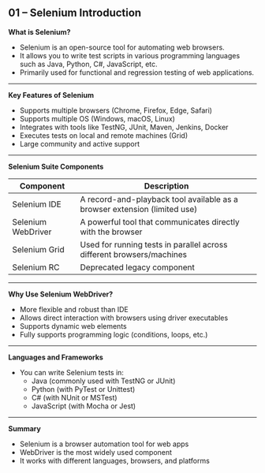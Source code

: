 ## 01 – Selenium Introduction


**What is Selenium?**

- Selenium is an open-source tool for automating web browsers.
- It allows you to write test scripts in various programming languages such as Java, Python, C#, JavaScript, etc.
- Primarily used for functional and regression testing of web applications.

---

**Key Features of Selenium**

- Supports multiple browsers (Chrome, Firefox, Edge, Safari)
- Supports multiple OS (Windows, macOS, Linux)
- Integrates with tools like TestNG, JUnit, Maven, Jenkins, Docker
- Executes tests on local and remote machines (Grid)
- Large community and active support

---

**Selenium Suite Components**

| Component         | Description                                                                 |
|------------------|-----------------------------------------------------------------------------|
| Selenium IDE      | A record-and-playback tool available as a browser extension (limited use)   |
| Selenium WebDriver| A powerful tool that communicates directly with the browser                 |
| Selenium Grid     | Used for running tests in parallel across different browsers/machines       |
| Selenium RC       | Deprecated legacy component                                                  |

---

**Why Use Selenium WebDriver?**

- More flexible and robust than IDE
- Allows direct interaction with browsers using driver executables
- Supports dynamic web elements
- Fully supports programming logic (conditions, loops, etc.)

---

**Languages and Frameworks**

- You can write Selenium tests in:
  - Java (commonly used with TestNG or JUnit)
  - Python (with PyTest or Unittest)
  - C# (with NUnit or MSTest)
  - JavaScript (with Mocha or Jest)

---

**Summary**

- Selenium is a browser automation tool for web apps
- WebDriver is the most widely used component
- It works with different languages, browsers, and platforms

